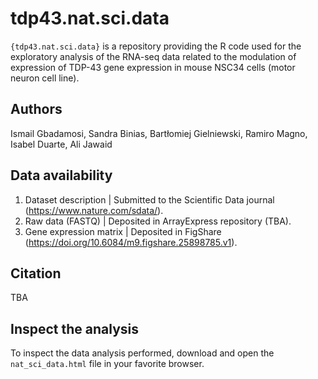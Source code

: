 
<!-- README.md is generated from README.Rmd. Please edit that file -->

# tdp43.nat.sci.data

<!-- badges: start -->
<!-- badges: end -->

`{tdp43.nat.sci.data}` is a repository providing the R code used for the
exploratory analysis of the RNA-seq data related to the modulation of
expression of TDP-43 gene expression in mouse NSC34 cells (motor neuron
cell line).

## Authors

Ismail Gbadamosi, Sandra Binias, Bartłomiej Gielniewski, Ramiro Magno,
Isabel Duarte, Ali Jawaid

## Data availability

1.  Dataset description \| Submitted to the Scientific Data journal
    (<https://www.nature.com/sdata/>).
2.  Raw data (FASTQ) \| Deposited in ArrayExpress repository (TBA).
3.  Gene expression matrix \| Deposited in FigShare
    (<https://doi.org/10.6084/m9.figshare.25898785.v1>).

## Citation

TBA

## Inspect the analysis

To inspect the data analysis performed, download and open the
`nat_sci_data.html` file in your favorite browser.
